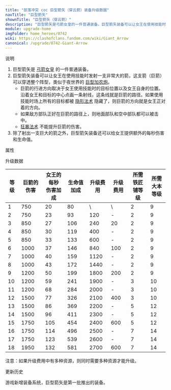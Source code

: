 ```yaml
---
title: "部落冲突 coc 巨型箭矢（穿云箭）装备升级数据"
navTitle: "巨型箭矢"
shownTitle: "巨型箭矢（穿云箭）"
description: "巨型箭矢是弓箭女皇的一件普通装备。巨型箭矢装备可以让女王在使用技能时发射一支非常大的箭，这支箭可以穿透整个阵型。除了射出一支巨大的箭之外，巨型箭矢装备还可以给女王提供额外的每秒伤害和生命值。"
module: upgrade-home
imgFolder: home_heroes/0742
wiki: https://clashofclans.fandom.com/wiki/Giant_Arrow
canonical: /upgrade/0742-Giant-Arrow
---
```


<UnitInfo :folder="$frontmatter.imgFolder" imgSrc="Giant_Arrow_info.png" :imgAlt="$frontmatter.navTitle" />

<SmallTitle>说明</SmallTitle>

1. 巨型箭矢是 [弓箭女皇](/upgrade/0201-Archer-Queen) 的一件普通装备。
2. 巨型箭矢装备可以让女王在使用技能时发射一支非常大的箭，这支箭（巨箭）可以穿透整个阵型，类似于夜世界的 [巨型加农炮](/upgrade/110a-Giant-Cannon)。
   - 巨箭的行进方向取决于女王使用技能时的目标位置以及女王自身的位置。沿着女王和目标的中心点画一条射线，这条线就是巨箭的路径。如果使用技能时场上所有的目标都被 [隐形法术](/upgrade/0106-Invisibility-Spell) 隐藏了，则巨箭的方向就是女王正对着的方向。
   - 如果敌方部队正好在巨箭的路径上，则地面部队和空中部队都可以被击中。
   - [狂暴法术](/upgrade/0102-Rage-Spell) 不能提升巨箭的伤害。
3. 除了射出一支巨大的箭之外，巨型箭矢装备还可以给女王提供额外的每秒伤害和生命值。

<SmallTitle>属性</SmallTitle>

<UnitProperties>
    <UnitProperty pKey="技能类型" pValue="主动技能" />
    <UnitProperty pKey="装备稀有度" pValue="普通" />
    <UnitProperty pKey="所需铁匠铺等级" pValue="2" />
    <UnitProperty pKey="所需大本等级" pValue="9" />
</UnitProperties>

<SmallTitle>升级数据</SmallTitle>

<script setup>
const tableExtraInfo = [
    {
        "column": 4,
        "type": "cost",
        "icon": "Shiny_Ore",
        "noGoldPass": true
    },
    {
        "column": 5,
        "type": "cost",
        "icon": "Glowy_Ore",
        "noGoldPass": true
    }
];
</script>

<UnitTable :tableExtraInfo="tableExtraInfo">

| 等级 |巨箭的伤害|女王的每秒<br>伤害加成|生命值加成| 升级费用|升级费用|所需<br>铁匠铺等级|所需<br>大本等级|
| ---- |   ---   |         ---        |   ---   |    ---  |  ---  |       ---      |       ---      |
|   1  |   750   |          20        |    80   |     \   |   \   |        2       |        9       |
|   2  |   750   |          23        |    93   |    120  |   -   |        2       |        9       |
|   3  |   850   |          27        |   106   |    240  |   20  |        2       |        9       |
|   4  |   850   |          30        |   119   |    400  |   -   |        2       |        9       |
|   5  |   850   |          33        |   133   |    600  |   -   |        2       |        9       |
|   6  |  1000   |          37        |   146   |    840  |  100  |        2       |        9       |
|   7  |  1000   |          40        |   159   |   1120  |   -   |        2       |        9       |
|   8  |  1000   |          43        |   172   |   1440  |   -   |        2       |        9       |
|   9  |  1200   |          50        |   199   |   1800  |  200  |        2       |        9       |
|  10  |  1200   |          59        |   241   |   1900  |   -   |        3       |       10       |
|  11  |  1200   |          68        |   284   |   2000  |   -   |        3       |       10       |
|  12  |  1500   |          77        |   326   |   2100  |  400  |        3       |       10       |
|  13  |  1500   |          86        |   369   |   2200  |   -   |        5       |       12       |
|  14  |  1500   |          96        |   411   |   2300  |   -   |        5       |       12       |
|  15  |  1750   |         105        |   454   |   2400  |  600  |        5       |       12       |
|  16  |  1750   |         114        |   496   |   2500  |   -   |        7       |       14       |
|  17  |  1750   |         123        |   539   |   2600  |   -   |        7       |       14       |
|  18  |  1950   |         132        |   581   |   2700  |  600  |        7       |       14       |
</UnitTable>

注意：如果升级费用中有多种资源，则同时需要多种资源才能升级。

<SmallTitle>更新历史</SmallTitle>

<Timeline>  
    <TimelineItem date="2023/12/12">
        <TimelineRow>游戏新增装备系统，巨型箭矢是第一批推出的装备。</TimelineRow>
    </TimelineItem>
    <TimelineItem :historyBottom="true" />
</Timeline>